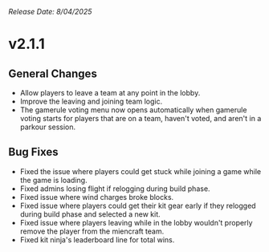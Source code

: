_Release Date: 8/04/2025_

# v2.1.1

## General Changes

- Allow players to leave a team at any point in the lobby.
- Improve the leaving and joining team logic.
- The gamerule voting menu now opens automatically when gamerule voting starts for players that are on a team, haven't voted, and aren't in a parkour session.

## Bug Fixes

- Fixed the issue where players could get stuck while joining a game while the game is loading.
- Fixed admins losing flight if relogging during build phase.
- Fixed issue where wind charges broke blocks.
- Fixed issue where players could get their kit gear early if they relogged during build phase and selected a new kit.
- Fixed issue where players leaving while in the lobby wouldn't properly remove the player from the miencraft team.
- Fixed kit ninja's leaderboard line for total wins.

